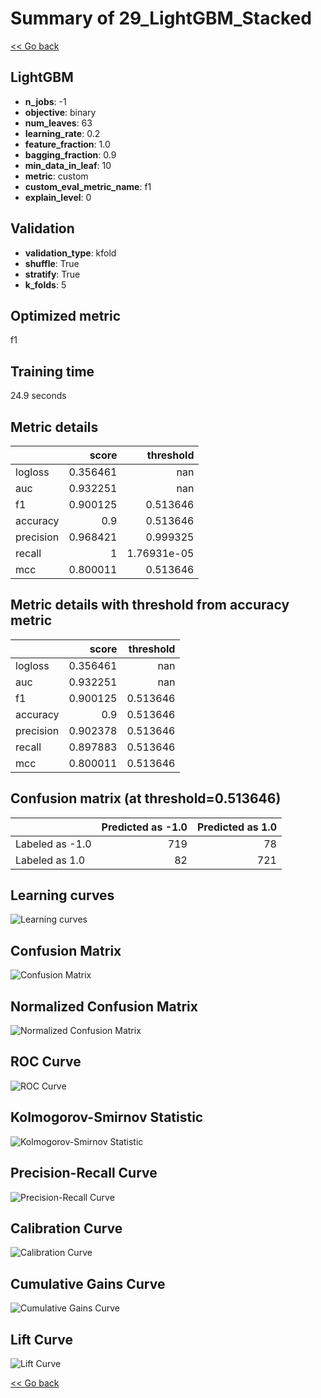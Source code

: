 # Summary of 29_LightGBM_Stacked

[<< Go back](../README.md)


## LightGBM
- **n_jobs**: -1
- **objective**: binary
- **num_leaves**: 63
- **learning_rate**: 0.2
- **feature_fraction**: 1.0
- **bagging_fraction**: 0.9
- **min_data_in_leaf**: 10
- **metric**: custom
- **custom_eval_metric_name**: f1
- **explain_level**: 0

## Validation
 - **validation_type**: kfold
 - **shuffle**: True
 - **stratify**: True
 - **k_folds**: 5

## Optimized metric
f1

## Training time

24.9 seconds

## Metric details
|           |    score |     threshold |
|:----------|---------:|--------------:|
| logloss   | 0.356461 | nan           |
| auc       | 0.932251 | nan           |
| f1        | 0.900125 |   0.513646    |
| accuracy  | 0.9      |   0.513646    |
| precision | 0.968421 |   0.999325    |
| recall    | 1        |   1.76931e-05 |
| mcc       | 0.800011 |   0.513646    |


## Metric details with threshold from accuracy metric
|           |    score |   threshold |
|:----------|---------:|------------:|
| logloss   | 0.356461 |  nan        |
| auc       | 0.932251 |  nan        |
| f1        | 0.900125 |    0.513646 |
| accuracy  | 0.9      |    0.513646 |
| precision | 0.902378 |    0.513646 |
| recall    | 0.897883 |    0.513646 |
| mcc       | 0.800011 |    0.513646 |


## Confusion matrix (at threshold=0.513646)
|                 |   Predicted as -1.0 |   Predicted as 1.0 |
|:----------------|--------------------:|-------------------:|
| Labeled as -1.0 |                 719 |                 78 |
| Labeled as 1.0  |                  82 |                721 |

## Learning curves
![Learning curves](learning_curves.png)
## Confusion Matrix

![Confusion Matrix](confusion_matrix.png)


## Normalized Confusion Matrix

![Normalized Confusion Matrix](confusion_matrix_normalized.png)


## ROC Curve

![ROC Curve](roc_curve.png)


## Kolmogorov-Smirnov Statistic

![Kolmogorov-Smirnov Statistic](ks_statistic.png)


## Precision-Recall Curve

![Precision-Recall Curve](precision_recall_curve.png)


## Calibration Curve

![Calibration Curve](calibration_curve_curve.png)


## Cumulative Gains Curve

![Cumulative Gains Curve](cumulative_gains_curve.png)


## Lift Curve

![Lift Curve](lift_curve.png)



[<< Go back](../README.md)
